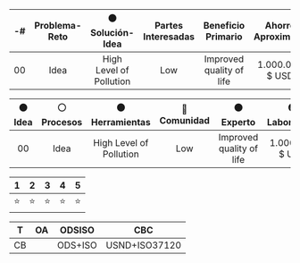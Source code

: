 | -# | Problema-Reto | :orange_circle: Solución-Idea | Partes Interesadas | Beneficio Primario | Ahorro Aproximado | :red_circle: Área de Impacto |:yellow_circle: Investigaciones | URL |
| :------: | :------: | :-----: | :-----: | :----: | :-----: | :-----: | :-----: | :-----: |
| 00 | Idea | High Level of Pollution | Low | Improved quality of life | 1.000.000 $ USD | Water | School | [URL](https://github.com/smartcitiescommunity/00/readme.md "URL of Idea") |

|:orange_circle: Idea | :white_circle:	Procesos | :brown_circle:	Herramientas | :red_circle:	Comunidad | :black_circle: Experto| :green_circle: Laboratorio| :yellow_circle: Academia|:large_blue_circle: Empresa| :purple_circle: Sociedad|
| :------: | :------: | :-----: | :-----: | :----: | :-----: | :-----: | :-----: | :-----: |
| 00 | Idea | High Level of Pollution | Low | Improved quality of life | 1.000.000 $ USD | Water | School | [URL](https://github.com/smartcitiescommunity/00/readme.md "URL of Idea") |

|1|2|3|4|5|
|-----|-----|-----|-----|-----|
|:star:	|:star:	|:star:	|:star:	|:star:	|

|T|OA|ODSISO|CBC|
|------------ | -------------|------------ |------------ |
|CB||ODS+ISO|USND+ISO37120|
